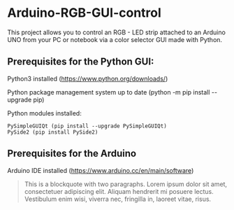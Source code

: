 # Arduino-RGB-GUI-control
This project allows you to control an RGB - LED strip attached to an Arduino UNO from your PC or notebook via a color selector GUI made with Python.

## Prerequisites for the Python GUI:

Python3 installed (https://www.python.org/downloads/)

Python package management system up to date (python -m pip install --upgrade pip)

Python modules installed:

    PySimpleGUIQt (pip install --upgrade PySimpleGUIQt)
    PySide2 (pip install PySide2)

## Prerequisites for the Arduino

Arduino IDE installed (https://www.arduino.cc/en/main/software)
> This is a blockquote with two paragraphs. Lorem ipsum dolor sit amet,
>consectetuer adipiscing elit. Aliquam hendrerit mi posuere lectus.
>Vestibulum enim wisi, viverra nec, fringilla in, laoreet vitae, risus.
